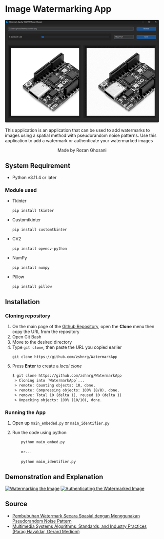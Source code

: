 # Image Watermarking App

![Header](data/doc/header.png "Header")

This application is an application that can be used to add watermarks to images using a spatial method with pseudorandom noise patterns. Use this application to add a watermark or authenticate your watermarked images

<center>
Made by Rozan Ghosani
</center>

## System Requirement

- Python v3.11.4 or later

### Module used

- Tkinter 
    
    ```pip install tkinter```
- Customtkinter 
    
    ```pip install customtkinter```
- CV2 
    
    ```pip install opencv-python```
- NumPy 

    ```pip install numpy```
- Pillow 

    ```pip install pillow```

## Installation

### Cloning repository

1. On the main page of the [Github Repository](https://github.com/zshnrg/WatermarkApp), open the **Clone** menu then copy the URL from the repository
2. Open Git Bash
3. Move to the desired directory
4. Type `git clone`, then paste the URL you copied earlier
    ```
    git clone https://github.com/zshnrg/WatermarkApp
5. Press **Enter** to create a *local clone*
   ```
   $ git clone https://github.com/zshnrg/WatermarkApp
    > Cloning into `WatermarkApp`...
    > remote: Counting objects: 10, done.
    > remote: Compressing objects: 100% (8/8), done.
    > remove: Total 10 (delta 1), reused 10 (delta 1)
    > Unpacking objects: 100% (10/10), done.
   ``` 

### Running the App
1. Open up `main_embeded.py` or `main_identifier.py`
2. Run the code using python

    ```
        python main_embed.py

        or...

        python main_identifier.py
    ```

## Demonstration and Explanation
[![Watermarking the Image](https://img.youtube.com/vi/LWfO1_lb_jo/0.jpg)](https://www.youtube.com/watch?v=LWfO1_lb_jo)
[![Authenticating the Watermarked Image](https://img.youtube.com/vi/XhT-GtRH5no/0.jpg)](https://www.youtube.com/watch?v=XhT-GtRH5no)


## Source
- [Pembubuhan Watermark Secara Spasial dengan Menggunakan Pseudorandom Noise Pattern](https://drive.google.com/file/d/1kNfujCqYPkXNQz5SO3sUJzShTtmjKgeX/view?usp=sharing)
- [Multimedia Systems Algorithms, Standards, and Industry Practices (Parag Havaldar, Gerard Medioni)](https://drive.google.com/file/d/1H_mySyf3Idthuxw-aF5DZLTtkduxJ6V_/view)
